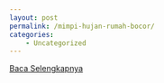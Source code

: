 ```yaml
---
layout: post
permalink: /mimpi-hujan-rumah-bocor/
categories:
    - Uncategorized
---
```


[Baca Selengkapnya](/01)